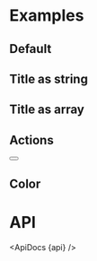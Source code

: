 <script lang="ts">
	import { mdiRefresh } from '@mdi/js';

	import api from '$lib/components/AppBar.svelte?raw&sveld';
  import ApiDocs from '$lib/components/ApiDocs.svelte';

	import AppBar from '$lib/components/AppBar.svelte';
	import Button from '$lib/components/Button.svelte';
	import Preview from '$lib/components/Preview.svelte';
</script>

<h1>Examples</h1>

<h2>Default</h2>

<Preview>
	<AppBar />
</Preview>

<h2>Title as string</h2>

<Preview>
	<AppBar title="Example" />
</Preview>

<h2>Title as array</h2>

<Preview>
	<AppBar title={['One', 'Two', 'Three']} />
</Preview>

<h2>Actions</h2>

<Preview>
	<AppBar title="Example">
		<div slot="actions">
			<Button icon={mdiRefresh} class="p-2 hover:bg-white/10" />
		</div>
	</AppBar>
</Preview>

<h2>Color</h2>

<Preview>
	<div class="grid gap-2">
		<AppBar title="Example" class="bg-purple-500" />
		<AppBar title="Example" class="bg-white text-black" />
	</div>
</Preview>

<h1>API</h1>

<ApiDocs {api} />
